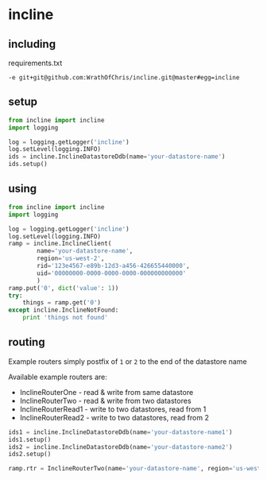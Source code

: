 # incline

## including

requirements.txt

```
-e git+git@github.com:WrathOfChris/incline.git@master#egg=incline
```

## setup

```python
from incline import incline
import logging

log = logging.getLogger('incline')
log.setLevel(logging.INFO)
ids = incline.InclineDatastoreDdb(name='your-datastore-name')
ids.setup()
```

## using

```python
from incline import incline
import logging

log = logging.getLogger('incline')
log.setLevel(logging.INFO)
ramp = incline.InclineClient(
        name='your-datastore-name',
        region='us-west-2',
        rid='123e4567-e89b-12d3-a456-426655440000',
        uid='00000000-0000-0000-0000-000000000000'
        )
ramp.put('0', dict('value': 1))
try:
    things = ramp.get('0')
except incline.InclineNotFound:
    print 'things not found'
```

## routing

Example routers simply postfix of `1` or `2` to the end of the datastore name

Available example routers are:
- InclineRouterOne - read & write from same datastore
- InclineRouterTwo - read & write from two datastores
- InclineRouterRead1 - write to two datastores, read from 1
- InclineRouterRead2 - write to two datastores, read from 2

```python
ids1 = incline.InclineDatastoreDdb(name='your-datastore-name1')
ids1.setup()
ids2 = incline.InclineDatastoreDdb(name='your-datastore-name2')
ids2.setup()

ramp.rtr = InclineRouterTwo(name='your-datastore-name', region='us-west-2')
```
